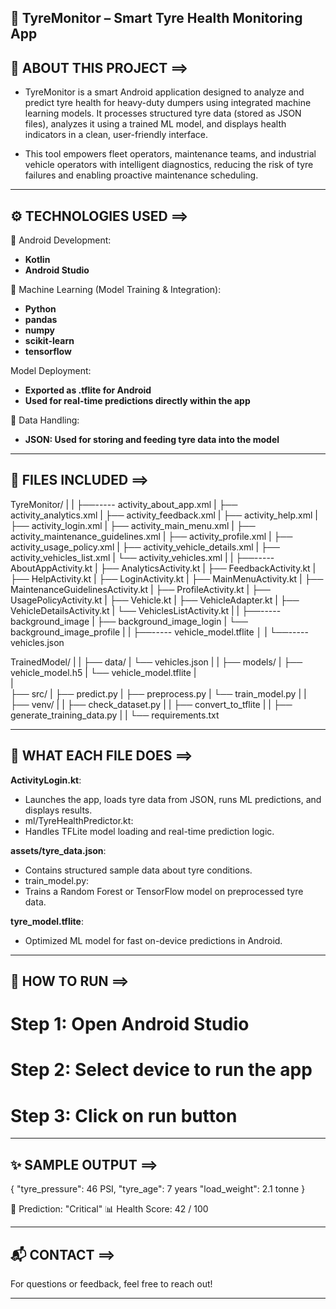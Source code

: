 ## 🚜 TyreMonitor – Smart Tyre Health Monitoring App

## 🧠 ABOUT THIS PROJECT ==>

- TyreMonitor is a smart Android application designed to analyze and predict tyre health for heavy-duty dumpers using integrated machine learning models. It processes structured tyre data (stored as JSON files), analyzes it using a trained ML model, and displays health indicators in a clean, user-friendly interface.

- This tool empowers fleet operators, maintenance teams, and industrial vehicle operators with intelligent diagnostics, reducing the risk of tyre failures and enabling proactive maintenance scheduling.

---

## ⚙ TECHNOLOGIES USED ==>

📱 Android Development:

- **Kotlin**
- **Android Studio**

🤖 Machine Learning (Model Training & Integration):

- **Python**
- **pandas**
- **numpy**
- **scikit-learn**
- **tensorflow**

Model Deployment:

- **Exported as .tflite for Android**
- **Used for real-time predictions directly within the app**

📄 Data Handling:

- **JSON: Used for storing and feeding tyre data into the model**

---

## 📁 FILES INCLUDED ==>

TyreMonitor/
|
|
├──----- activity_about_app.xml
|    ├── activity_analytics.xml
|    ├── activity_feedback.xml
|    ├── activity_help.xml
|    ├── activity_login.xml
|    ├── activity_main_menu.xml
|    ├── activity_maintenance_guidelines.xml
|    ├── activity_profile.xml
|    ├── activity_usage_policy.xml
|    ├── activity_vehicle_details.xml
|    ├── activity_vehicles_list.xml
|    └── activity_vehicles.xml
|
|
├──----- AboutAppActivity.kt 
|    ├── AnalyticsActivity.kt
|    ├── FeedbackActivity.kt
|    ├── HelpActivity.kt
|    ├── LoginActivity.kt
|    ├── MainMenuActivity.kt
|    ├── MaintenanceGuidelinesActivity.kt
|    ├── ProfileActivity.kt
|    ├── UsagePolicyActivity.kt
|    ├── Vehicle.kt
|    ├── VehicleAdapter.kt
|    ├── VehicleDetailsActivity.kt
|    └── VehiclesListActivity.kt
|
|
├──----- background_image
|    ├── background_image_login
|    └── background_image_profile
|
|
├──----- vehicle_model.tflite
│
|
└──----- vehicles.json





TrainedModel/
|
|
├── data/
|    └── vehicles.json
| 
|
├── models/
|    ├── vehicle_model.h5
|    └── vehicle_model.tflite
|    
|    
├── src/
|    ├── predict.py
|    ├── preprocess.py
|    └── train_model.py
|
|
├── venv/
|
|
├── check_dataset.py
|
|
├── convert_to_tflite
|
|
├── generate_training_data.py
|
|
└── requirements.txt

---

## 📝 WHAT EACH FILE DOES ==>

**ActivityLogin.kt**:
- Launches the app, loads tyre data from JSON, runs ML predictions, and displays results.
- ml/TyreHealthPredictor.kt:
- Handles TFLite model loading and real-time prediction logic.

**assets/tyre_data.json**:
- Contains structured sample data about tyre conditions.
- train_model.py:
- Trains a Random Forest or TensorFlow model on preprocessed tyre data.

**tyre_model.tflite**:
- Optimized ML model for fast on-device predictions in Android.

---

## 🚀 HOW TO RUN ==>

# Step 1: Open Android Studio

# Step 2: Select device to run the app

# Step 3: Click on run button

---

## ✨ SAMPLE OUTPUT ==>

{
  "tyre_pressure": 46 PSI,
  "tyre_age": 7 years
  "load_weight": 2.1 tonne
}

🤖 Prediction: "Critical"
📊 Health Score: 42 / 100

---

## 📬 CONTACT ==>

For questions or feedback, feel free to reach out!

---